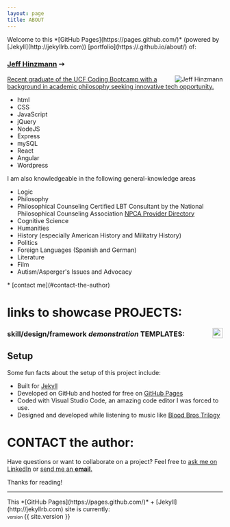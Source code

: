 ```yaml
---
layout: page
title: ABOUT
---
```

<div class="container-fluid">
Welcome to this *[GitHub Pages](https://pages.github.com/)* (powered by [Jekyll](http://jekyllrb.com)) [portfolio](https://.github.io/about/) of:

### [Jeff Hinzmann](https://github.com/JAHinzmann) &#10137; []()

<img style="float: right;" src="" alt="Jeff Hinzmann"/>
<p class="message">
<a href="">Recent graduate of the UCF Coding Bootcamp with a background in academic philosophy seeking innovative tech opportunity.</a>
</p>
<div class="row">
 <div class="col-xs-12 col-md-4">
     <ul>
        <li>html</li>
        <li>CSS</li>
        <li>JavaScript</li>
        <li>jQuery</li>
        <li>NodeJS</li>
        <li>Express</li>
        <li>mySQL</li>
        <li>React</li>
        <li>Angular</li>
        <li>Wordpress</li>
    </ul>
</div>
<div class="col-xs-12 col-md-8">
<p>I am also knowledgeable in the following general-knowledge areas</p>
<ul>
<li>Logic</li>
    <li>Philosophy</li>
    <li>Philosophical Counseling Certified LBT Consultant by the National Philosophical Counseling Association
        <a href="http://npcassoc.org/philosophical-counselor-directory/">NPCA Provider Directory</a>
    </li>
    <li>Cognitive Science</li>
    <li>Humanities</li>
    <li>History (especially American History and Militatry History)</li>
    <li>Politics</li>
    <li>Foreign Languages (Spanish and German)</li>
    <li>Literature</li>
    <li>Film</li>
    <li>Autism/Asperger's Issues and Advocacy</li>
</ul>

</div>
</div>
* [contact me](#contact-the-author)

# links to showcase PROJECTS:

<img style="float: right;" src="" alt="" height="24px" width="24px" />

### skill/design/framework *demonstration* TEMPLATES:

## Setup

Some fun facts about the setup of this project include:

* Built for [Jekyll](http://jekyllrb.com)
* Developed on GitHub and hosted for free on [GitHub Pages](https://pages.github.com)
* Coded with Visual Studio Code, an amazing code editor I was forced to use.
* Designed and developed while listening to music like [Blood Bros Trilogy](https://soundcloud.com/maddecent/sets/blood-bros-series)

# CONTACT the author:
<p class="message">Have questions or want to collaborate on a project? Feel free to <a href="" target="_blank">ask me on LinkedIn</a> or <a href="mailto:JAHinzmann@gmail.com">send me an <strong>email</strong>.</a></p>

Thanks for reading!
<hr>
This *[GitHub Pages](https://pages.github.com/)* + [Jekyll](http://jekyllrb.com) site is currently:
<br>
<span style="font-size:0.66rem;">version </span><span>{{ site.version }}</span>
</div>  <!--End Bootstrap Container Div-->